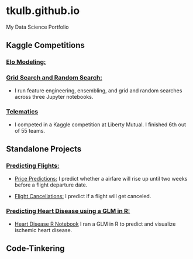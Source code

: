 # tkulb.github.io
My Data Science Portfolio


## Kaggle Competitions
### [Elo Modeling:](https://github.com/tkulb/elo_modeling)

### [Grid Search and Random Search:](https://github.com/tkulb/elo_modeling/blob/master/grid%20search%20and%20random%20search) 
* I run feature engineering, ensembling, and grid and random searches across three Jupyter notebooks.


### [Telematics](https://github.com/tkulb/telematics/blob/master/Telematics.R)
* I competed in a Kaggle competition at Liberty Mutual. I finished 6th out of 55 teams.

## Standalone Projects
### [Predicting Flights:](https://github.com/tkulb/flight_predictions) 

* [Price Predictions:](https://github.com/tkulb/flight_predictions/blob/master/price_predictions.ipynb) I predict whether a airfare will rise up until two weeks before a flight departure date.

* [Flight Cancellations:](https://github.com/tkulb/flight_predictions/blob/master/flight_cancellations.ipynb) I predict if a flight will get canceled.


### [Predicting Heart Disease using a GLM in R:](https://github.com/tkulb/ischemic)

* [Heart Disease R Notebook](https://github.com/tkulb/Heart_Disease/blob/master/Heart%20Disease%20Notebook.Rmd) I ran a GLM in R to predict and visualize ischemic heart disease.

## Code-Tinkering

##
